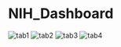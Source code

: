 # NIH_Dashboard
![tab1](https://user-images.githubusercontent.com/16827556/138536187-5c06ef78-ff10-466e-bd72-ef5c097d4949.png)
![tab2](https://user-images.githubusercontent.com/16827556/138536189-da571368-6162-4709-89a0-8a6b97da5d60.png)
![tab3](https://user-images.githubusercontent.com/16827556/138536191-771c7194-8bd9-4504-915a-7444bed7e00d.png)
![tab4](https://user-images.githubusercontent.com/16827556/138536195-9c62a500-2952-4c2d-bc07-1ea502738041.png)
